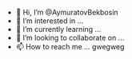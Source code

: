 - 👋 Hi, I’m @AymuratovBekbosin
- 👀 I’m interested in ...
- 🌱 I’m currently learning ...
- 💞️ I’m looking to collaborate on ...
- 📫 How to reach me ...
gwegweg
<!---
AymuratovBekbosin/AymuratovBekbosin is a ✨ special ✨ repository because its `README.md` (this file) appears on your GitHub profile.
You can click the Preview link to take a look at your changes.
--->
